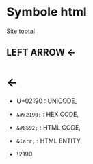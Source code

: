 # Symbole html

Site [toptal](https://www.toptal.com/designers/htmlarrows/)

## LEFT ARROW ←

# ←


- U+02190 : UNICODE, 

- `&#x2190;` : HEX CODE, 

- `&#8592;` : HTML CODE, 

- `&larr;` : HTML ENTITY, 

- \2190 
